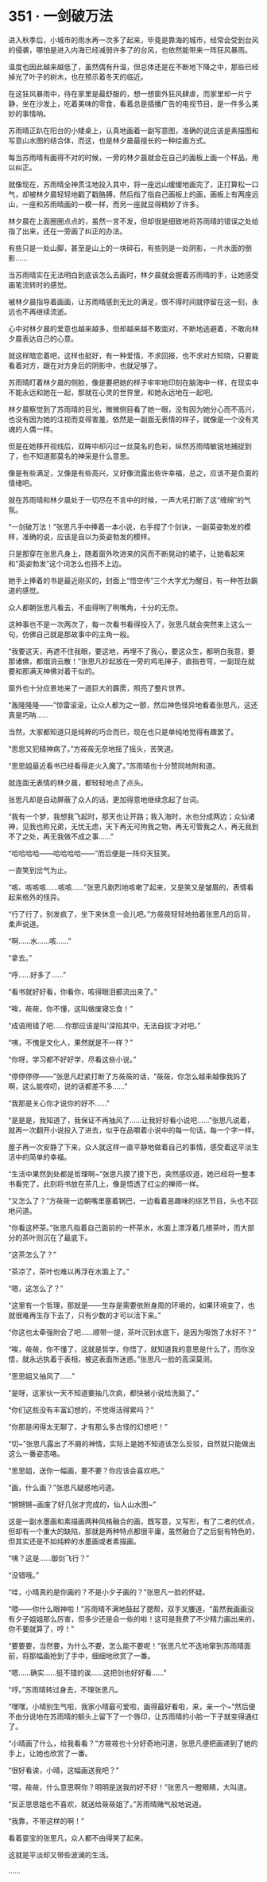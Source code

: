 # 351 · 一剑破万法

进入秋季后，小城市的雨水再一次多了起来，毕竟是靠海的城市，经常会受到台风的侵袭，哪怕是进入内海已经减弱许多了的台风，也依然能带来一阵狂风暴雨。

温度也因此越来越低了，虽然偶有升温，但总体还是在不断地下降之中，那些已经掉光了叶子的树木，也在预示着冬天的临近。

在这狂风暴雨中，待在家里是最舒服的，想一想窗外狂风肆虐，而家里却一片宁静，坐在沙发上，吃着美味的零食，看着总是插播广告的电视节目，是一件多么美妙的事情呐。

苏雨晴正趴在阳台的小矮桌上，认真地画着一副写意图，准确的说应该是素描图和写意山水图的结合体，而这，也是林夕晨最擅长的一种绘画方式。

每当苏雨晴有画得不对的时候，一旁的林夕晨就会在自己的画板上画一个样品，用以纠正。

就像现在，苏雨晴全神贯注地投入其中，将一座远山缓缓地画完了，正打算松一口气，却被林夕晨轻轻地戳了戳胳膊，然后指了指自己画板上的画，画板上有两座远山，一座和苏雨晴画的一模一样，而另一座就显得精妙了许多。

林夕晨在上面圈圈点点的，虽然一言不发，但却很是细致地将苏雨晴的错误之处给指了出来，还在一旁画了纠正的办法。

有些只是一处山脚，甚至是山上的一块碎石，有些则是一处阴影，一片水面的倒影……

当苏雨晴实在无法明白到底该怎么去画时，林夕晨就会握着苏雨晴的手，让她感受画笔流转时的感觉。

被林夕晨指导着画画，让苏雨晴感到无比的满足，恨不得时间就停留在这一刻，永远也不再继续流逝。

心中对林夕晨的爱意也越来越多，但却越来越不敢面对，不断地逃避着，不敢向林夕晨表达自己的心意。

就这样暗恋着吧，这样也挺好，有一种爱情，不求回报，也不求对方知晓，只要能看着对方，跟在对方身后的阴影中，也就足够了。

苏雨晴盯着林夕晨的侧脸，像是要把她的样子牢牢地印刻在脑海中一样，在现实中不能永远和她在一起，那就在心灵的世界里，和她永远地在一起吧。

林夕晨察觉到了苏雨晴的目光，微微侧目看了她一眼，没有因为她分心而不高兴，也没有因为她的注视而变得害羞，依然是一副面无表情的样子，就像是一个没有灵魂的人偶一样。

但是在她移开视线后，双眸中却闪过一丝莫名的色彩，纵然苏雨晴敏锐地捕捉到了，也不知道那莫名的神采是什么意思。

像是有些满足，又像是有些高兴，又好像流露出些许幸福，总之，应该不是负面的情绪吧。

就在苏雨晴和林夕晨处于一切尽在不言中的时候，一声大吼打断了这“缠绵”的气氛。

“一剑破万法！”张思凡手中捧着一本小说，右手捏了个剑诀，一副英姿勃发的模样，准确的说，应该是自以为英姿勃发的模样。

只是那穿在张思凡身上，随着窗外吹进来的风而不断晃动的裙子，让她看起来和“英姿勃发”这个词怎么也搭不上边。

她手上捧着的书是最近刚买的，封面上“悟空传”三个大字尤为醒目，有一种苍劲霸道的感觉。

众人都朝张思凡看去，不由得咧了咧嘴角，十分的无奈。

这种事也不是一次两次了，每一次看书看得投入了，张思凡就会突然来上这么一句，仿佛自己就是那故事中的主角一般。

“我要这天，再遮不住我眼，要这地，再埋不了我心，要这众生，都明白我意，要那诸佛，都烟消云散！”张思凡抄起放在一旁的鸡毛掸子，直指苍穹，一副现在就要和那满天神佛对着干似的。

窗外也十分应景地来了一道巨大的霹雳，照亮了整片世界。

“轰隆隆隆——”惊雷滚滚，让众人都为之一颤，然后神色怪异地看着张思凡，这还真是巧呐……

当然，大家都知道只是纯粹的巧合而已，现在也只是单纯地觉得有趣罢了。

“思思又犯精神病了。”方莜莜无奈地摇了摇头，苦笑道。

“思思姐最近看书已经看得走火入魔了。”苏雨晴也十分赞同地附和道。

就连面无表情的林夕晨，都轻轻地点了点头。

张思凡却是自动屏蔽了众人的话，更加得意地继续念起了台词。

“我有一个梦，我想我飞起时，那天也让开路；我入海时，水也分成两边；众仙诸神，见我也称兄弟，无忧无虑，天下再无可拘我之物，再无可管我之人，再无我到不了之处，再无我做不成之事……”

“哈哈哈哈——哈哈哈哈——”而后便是一阵仰天狂笑。

一直笑到岔气为止。

“咳、咳咳咳……咳咳……”张思凡剧烈地咳嗽了起来，又是笑又是皱眉的，表情看起来格外的怪异。

“行了行了，别发疯了，坐下来休息一会儿吧。”方莜莜轻轻地拍着张思凡的后背，柔声说道。

“啊……水……咳……”

“拿去。”

“呼……好多了……”

“看书就好好看，你看你，咳得眼泪都流出来了。”

“唉，莜莜，你不懂，这叫做废寝忘食！”

“成语用错了吧……你那应该是叫‘深陷其中，无法自拔’才对吧。”

“咦，不愧是文化人，果然就是不一样？”

“你呀，学习都不好好学，尽看这些小说。”

“停停停停——”张思凡赶紧打断了方莜莜的话，“莜莜，你怎么越来越像我妈了啊，这么能唠叨，说的话都差不多……”

“我那是关心你才说你的好不……”

“是是是，我知道了，我保证不再抽风了……让我好好看小说吧……”张思凡说着，就再一次翻开小说投入了进去，似乎在品嚼着小说中的每一句话，每一个字一样。

屋子再一次安静了下来，众人就这样一直平静地做着自己的事情，感受着这平淡生活中的简单的幸福。

“生活中果然到处都是哲理啊~”张思凡摸了摸下巴，突然感叹道，她已经将一整本书看完了，此刻将书放在茶几上，像是悟透了红尘的禅师一样。

“又怎么了？”方莜莜一边朝嘴里塞着锅巴，一边看着恶趣味的综艺节目，头也不回地问道。

“你看这杯茶。”张思凡指着自己面前的一杯茶水，水面上漂浮着几根茶叶，而大部分的茶叶则沉在了最底下。

“这茶怎么了？”

“茶凉了，茶叶也难以再浮在水面上了。”

“嗯，这怎么了？”

“这里有一个哲理，那就是——生存是需要依附身周的环境的，如果环境变了，也就很难再生存下去了，只有少数的才可以活下来。”

“你这也太牵强附会了吧……顺带一提，茶叶沉到水底下，是因为吸饱了水好不？”

“唉，莜莜，你不懂了，这就是哲学，你悟了，就知道我的意思是什么了，而你没悟，就永远执着于表相，被这表面所迷惑。”张思凡一脸的高深莫测。

“思思姐又抽风了……”

“是呀，这家伙一天不知道要抽几次疯，都快被小说给洗脑了。”

“你们这些没有丰富幻想的，不觉得活得累吗？”

“你那是闲得太无聊了，才有那么多古怪的幻想吧！”

“切~”张思凡露出了不屑的神情，实际上是她不知道该怎么反驳，自然就只能做出这么一番姿态咯。

“思思姐，送你一幅画，要不要？你应该会喜欢吧。”

“画，什么画？”张思凡疑惑地问道。

“锵锵锵~画废了好几张才完成的，仙人山水图~”

这是一副水墨画和素描画两种风格融合的画，既写意，又写形，有了二者的优点，但却有一个重大的缺陷，那就是两种特点都很平庸，虽然融合了之后挺有特色的，但其实还是不如纯粹的水墨画或者素描画。

“咦？这是……御剑飞行？”

“没错哦。”

“哇，小晴真的是你画的？不是小夕子画的？”张思凡一脸的怀疑。

“喂——你什么眼神啦！”苏雨晴不满地鼓起了腮帮，双手叉腰道，“虽然我画画没有夕子姐姐那么厉害，但多少还是会一些的啦！这可是我费了不少精力画出来的，你不要就算了，哼！”

“要要要，当然要，为什么不要，怎么能不要呢！”张思凡忙不迭地窜到苏雨晴面前，将那幅画抢到了手中，细细地欣赏了一番。

“嗯……确实……挺不错的诶……这把剑也好好看……”

“哼。”苏雨晴转过身去，不理张思凡。

“嘿嘿，小晴别生气啦，我家小晴最可爱啦，画得最好看啦，来，亲一个~”然后便不由分说地在苏雨晴的额头上留下了一个唇印，让苏雨晴的小脸一下子就变得通红了。

“小晴画了什么，给我看看？”方莜莜也十分好奇地问道，张思凡便把画递到了她的手上，让她也欣赏了一番。

“很好看诶，小晴，这幅画送我吧？”

“喂，莜莜，什么意思啊你？明明是送我的好不好！”张思凡一瞪眼睛，大叫道。

“反正思思姐也不喜欢，就送给莜莜姐了。”苏雨晴赌气般地说道。

“我靠，不带这样的啊！”

看着耍宝的张思凡，众人都不由得笑了起来。

这就是平淡却又带些波澜的生活。

……
